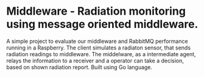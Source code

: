 # Middleware - Radiation monitoring using message oriented middleware.

A simple project to evaluate our middleware and RabbitMQ performance running in a Raspberry. The client simulates a radiaton sensor, that sends radiation readings to middleware. The middelware, as a intermediate agent, relays the information to a receiver and a operator can take a decision, based on shown radiation report. Built using Go language.

